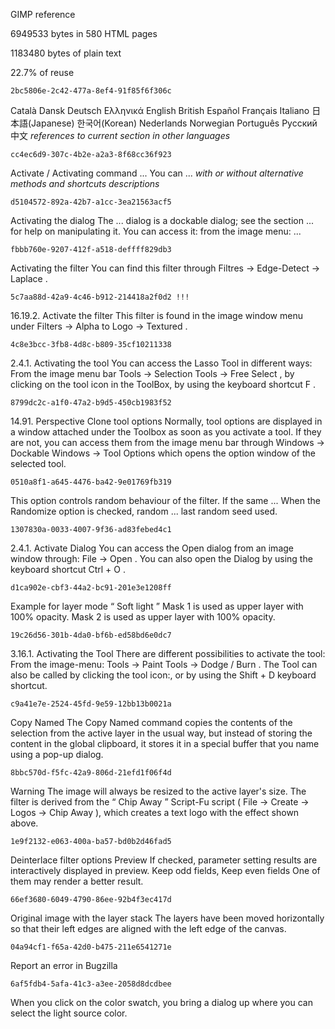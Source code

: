 GIMP reference

6949533 bytes in 580 HTML pages

1183480 bytes of plain text

22.7% of reuse

    2bc5806e-2c42-477a-8ef4-91f85f6f306c
Català Dansk Deutsch Ελληνικά English British Español Français Italiano 日本語(Japanese) 한국어(Korean) Nederlands Norwegian Português Pусский 中文
*references to current section in other languages*

    cc4ec6d9-307c-4b2e-a2a3-8f68cc36f923
Activate / Activating command ... You can ...
*with or without alternative methods and shortcuts descriptions*

    d5104572-892a-42b7-a1cc-3ea21563acf5
Activating the dialog The ...  dialog is a dockable dialog; see the section ... for help on manipulating it. You can access it: from the image menu: ...

    fbbb760e-9207-412f-a518-deffff829db3
Activating the filter You can find this filter through Filtres  →  Edge-Detect  →  Laplace .

    5c7aa88d-42a9-4c46-b912-214418a2f0d2 !!!
16.19.2. Activate the filter This filter is found in the image window menu under Filters  →  Alpha to Logo  →  Textured .

    4c8e3bcc-3fb8-4d8c-b809-35cf10211338
2.4.1. Activating the tool You can access the Lasso Tool in different ways: From the image menu bar Tools  →  Selection Tools  →  Free Select , by clicking on the tool icon in the ToolBox, by using the keyboard shortcut  F .


    8799dc2c-a1f0-47a2-b9d5-450cb1983f52
14.91. Perspective Clone tool options  Normally, tool options are displayed in a window attached under the Toolbox as soon as you activate a tool. If they are not, you can access them from the image menu bar through Windows  →  Dockable Windows  →  Tool Options  which opens the option window of the selected tool.

    0510a8f1-a645-4476-ba42-9e01769fb319
This option controls random behaviour of the filter. If the same ... When the  Randomize  option is checked, random ... last random seed used.

    1307830a-0033-4007-9f36-ad83febed4c1
2.4.1. Activate Dialog  You can access the  Open  dialog from an image window through: File  →  Open . You can also open the Dialog by using the keyboard shortcut Ctrl + O .

    d1ca902e-cbf3-44a2-bc91-201e3e1208ff
Example for layer mode  “ Soft light ”  Mask 1 is used as upper layer with 100% opacity. Mask 2 is used as upper layer with 100% opacity.

    19c26d56-301b-4da0-bf6b-ed58bd6e0dc7
3.16.1. Activating the Tool There are different possibilities to activate the tool: From the image-menu: Tools  →  Paint Tools  →  Dodge / Burn . The Tool can also be called by clicking the tool icon:, or by using the Shift + D keyboard shortcut.

    c9a41e7e-2524-45fd-9e59-12bb13b0021a
Copy Named  The  Copy Named  command copies the contents of the selection from the active layer in the usual way, but instead of storing the content in the global clipboard, it stores it in a special buffer that you name using a pop-up dialog.

    8bbc570d-f5fc-42a9-806d-21efd1f06f4d
Warning The image will always be resized to the active layer's size. The filter is derived from the  “ Chip Away ”  Script-Fu script ( File  →  Create  →  Logos  →  Chip Away ), which creates a text logo with the effect shown above.

    1e9f2132-e063-400a-ba57-bd0b2d46fad5
Deinterlace filter options Preview  If checked, parameter setting results are interactively displayed in preview. Keep odd fields,  Keep even fields One of them may render a better result.

    66ef3680-6049-4790-86ee-92b4f3ec417d
Original image with the layer stack The layers have been moved horizontally so that their left edges are aligned with the left edge of the canvas.

    04a94cf1-f65a-42d0-b475-211e6541271e
Report an error in Bugzilla

    6af5fdb4-5afa-41c3-a3ee-2058d8dcdbee
When you click on the color swatch, you bring a dialog up where you can select the light source color.
